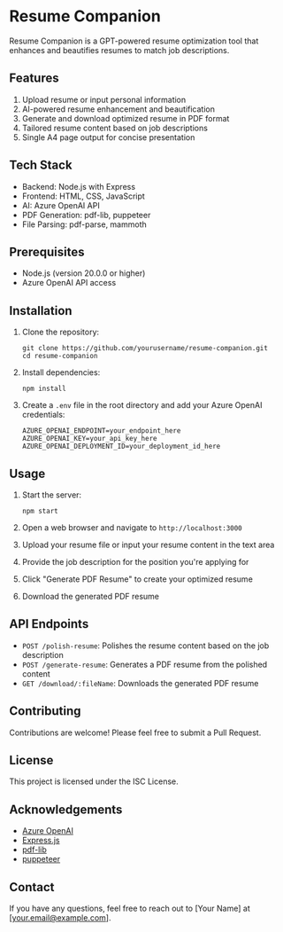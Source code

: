 # Resume Companion

Resume Companion is a GPT-powered resume optimization tool that enhances and beautifies resumes to match job descriptions.

## Features

1. Upload resume or input personal information
2. AI-powered resume enhancement and beautification
3. Generate and download optimized resume in PDF format
4. Tailored resume content based on job descriptions
5. Single A4 page output for concise presentation

## Tech Stack

- Backend: Node.js with Express
- Frontend: HTML, CSS, JavaScript
- AI: Azure OpenAI API
- PDF Generation: pdf-lib, puppeteer
- File Parsing: pdf-parse, mammoth

## Prerequisites

- Node.js (version 20.0.0 or higher)
- Azure OpenAI API access

## Installation

1. Clone the repository:
   ```
   git clone https://github.com/yourusername/resume-companion.git
   cd resume-companion
   ```

2. Install dependencies:
   ```
   npm install
   ```

3. Create a `.env` file in the root directory and add your Azure OpenAI credentials:
   ```
   AZURE_OPENAI_ENDPOINT=your_endpoint_here
   AZURE_OPENAI_KEY=your_api_key_here
   AZURE_OPENAI_DEPLOYMENT_ID=your_deployment_id_here
   ```

## Usage

1. Start the server:
   ```
   npm start
   ```

2. Open a web browser and navigate to `http://localhost:3000`

3. Upload your resume file or input your resume content in the text area

4. Provide the job description for the position you're applying for

5. Click "Generate PDF Resume" to create your optimized resume

6. Download the generated PDF resume

## API Endpoints

- `POST /polish-resume`: Polishes the resume content based on the job description
- `POST /generate-resume`: Generates a PDF resume from the polished content
- `GET /download/:fileName`: Downloads the generated PDF resume

## Contributing

Contributions are welcome! Please feel free to submit a Pull Request.

## License

This project is licensed under the ISC License.

## Acknowledgements

- [Azure OpenAI](https://azure.microsoft.com/en-us/products/cognitive-services/openai-service/)
- [Express.js](https://expressjs.com/)
- [pdf-lib](https://pdf-lib.js.org/)
- [puppeteer](https://pptr.dev/)

## Contact

If you have any questions, feel free to reach out to [Your Name] at [your.email@example.com].
